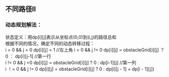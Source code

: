 ## 不同路径Ⅱ  
### 动态规划解法：  
状态定义：用dp[i][j]表示从坐标点(0,0)到(i,j)的路径总和  
根据不同的情况，确定不同的动态转移过程：  
i = 0 && j = 0  dp[i][j] = 1    //左上角
i = 0 && j != 0 dp[i][j] = obstacleGrid[i][j] ？0 ： dp[i][j-1]   //第一行  
i != 0 && j =0 dp[i][j] = obstacleGrid[i][j] ? 0 : dp[i-1][j]   //第一列  
i ！= 0 && j != 0 dp[i][j] = obstacleGrid[i][j] ? 0 : dp[i][j - 1] + dp[i - 1][j])  
